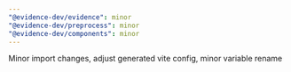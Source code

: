 ```yaml
---
"@evidence-dev/evidence": minor
"@evidence-dev/preprocess": minor
"@evidence-dev/components": minor
---
```


Minor import changes, adjust generated vite config, minor variable rename
